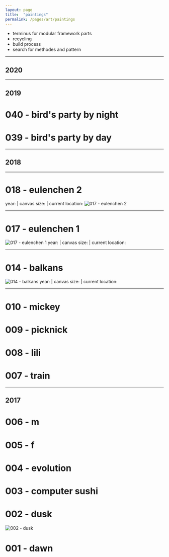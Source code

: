 ```yaml
---
layout: page
title:  "paintings"
permalink: /pages/art/paintings
---
```


- terminus for modular framework parts
- recycling
- build process
- search for methodes and pattern

---
## 2020

---
## 2019
# 040 - bird's party by night
# 039 - bird's party by day

---
## 2018

---
# 018 - eulenchen 2
year: | canvas size: | current location:
 ![017 - eulenchen 2](18.jpg)

---
# 017 - eulenchen 1
![017 - eulenchen 1](17.jpg)
year: | canvas size: | current location:

---
# 014 - balkans
![014 - balkans](14.jpg)
year: | canvas size: | current location:

---
# 010 - mickey
# 009 - picknick
# 008 - lili
# 007 - train

---
## 2017
# 006 - m
# 005 - f
# 004 - evolution
# 003 - computer sushi
# 002 - dusk
![002 - dusk](02.jpg)
# 001 - dawn



